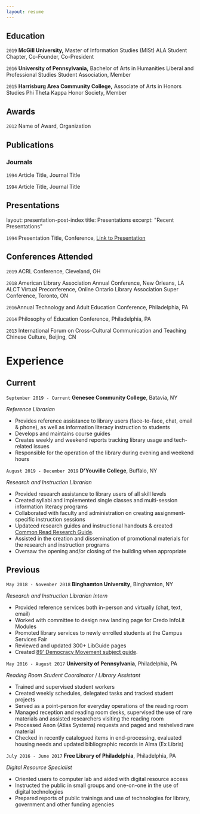 ```yaml
---
layout: resume
---
```


## Education

`2019`
__McGill University,__
Master of Information Studies (MISt)
ALA Student Chapter, Co-Founder, Co-President

`2016`
__University of Pennsylvania,__
Bachelor of Arts in Humanities
Liberal and Professional Studies Student Association, Member

`2015`
__Harrisburg Area Community College,__
Associate of Arts in Honors Studies
Phi Theta Kappa Honor Society, Member

## Awards

`2012`
Name of Award, Organization 

## Publications

<!-- A list is also available [online](https://scholar.google.co.uk/citations?user=LTOTl0YAAAAJ) -->

### Journals

`1994`
Article Title, Journal Title

`1994`
Article Title, Journal Title

## Presentations

layout: presentation-post-index
title: Presentations
excerpt: "Recent Presentations"

`1994`
Presentation Title, Conference, <a href="https://MyWebsite.tld/presentation1">Link to Presentation</a>

## Conferences Attended

`2019`
ACRL Conference, Cleveland, OH

`2018`
American Library Association Annual Conference, New Orleans, LA
ALCT Virtual Preconference, Online
Ontario Library Association Super Conference, Toronto, ON

`2016`Annual Technology and Adult Education Conference, Philadelphia, PA

`2014` Philosophy of Education Conference, Philadelphia, PA

`2013` International Forum on Cross-Cultural Communication and Teaching Chinese Culture, Beijing, CN


# Experience

## Current

`September 2019 - Current`
__Genesee Community College__, Batavia, NY  

*Reference Librarian*
- Provides reference assistance to library users (face-to-face, chat, email & phone), as well as
information literacy instruction to students
- Develops and maintains course guides
- Creates weekly and weekend reports tracking library usage and tech-related issues
- Responsible for the operation of the library during evening and weekend hours

`August 2019 - December 2019`
__D'Youville College__, Buffalo, NY 

*Research and Instruction Librarian*
- Provided research assistance to library users of all skill levels
- Created syllabi and implemented single classes and multi-session information literacy programs
- Collaborated with faculty and administration on creating assignment-specific instruction sessions
- Updateed research guides and instructional handouts & created [Common Read Research Guide](https://dyc.libguides.com/nickel_boys_common_read).
- Assisted in the creation and dissemination of promotional materials for the research and instruction
programs
- Oversaw the opening and/or closing of the building when appropriate

## Previous

`May 2018 - November 2018`
__Binghamton University__, Binghamton, NY 

*Research and Instruction Librarian Intern*
- Provided reference services both in-person and virtually (chat, text, email)
- Worked with committee to design new landing page for Credo InfoLit Modules
- Promoted library services to newly enrolled students at the Campus Services Fair
- Reviewed and updated 300+ LibGuide pages
- Created [89’ Democracy Movement subject guide](https://libraryguides.binghamton.edu/tiananman/databases).

`May 2016 - August 2017`
__University of Pennsylvania__, Philadelphia, PA

*Reading Room Student Coordinator* / *Library Assistant*
- Trained and supervised student workers
- Created weekly schedules, delegated tasks and tracked student projects
- Served as a point-person for everyday operations of the reading room
- Managed reception and reading room desks, supervised the use of rare materials and assisted
researchers visiting the reading room
- Processed Aeon (Atlas Systems) requests and paged and reshelved rare material
- Checked in recently catalogued items in end-processing, evaluated housing needs and updated
bibliographic records in Alma (Ex Libris)

`July 2016 - June 2017`
__Free Library of Philadelphia__, Philadelphia, PA 

*Digital Resource Specialist*
-  Oriented users to computer lab and aided with digital resource access
-  Instructed the public in small groups and one-on-one in the use of digital technologies
-  Prepared reports of public trainings and use of technologies for library, government and other
funding agencies

<!-- ### Footer

Last updated: November 2019 -->


